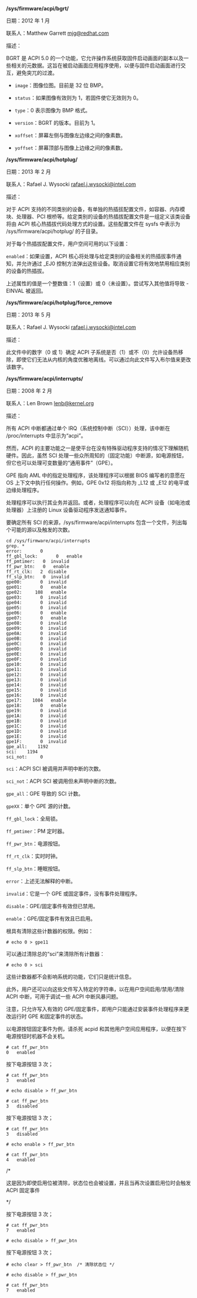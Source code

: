 **/sys/firmware/acpi/bgrt/**

日期：2012 年 1 月

联系人：Matthew Garrett <mjg@redhat.com>

描述：

BGRT 是 ACPI 5.0 的一个功能，它允许操作系统获取固件启动画面的副本以及一些相关的元数据。这旨在被启动画面应用程序使用，以便与固件启动画面进行交互，避免突兀的过渡。

- `image`：图像位图。目前是 32 位 BMP。

- `status`：如果图像有效则为 1，若固件使它无效则为 0。

- `type`：0 表示图像为 BMP 格式。

- `version`：BGRT 的版本。目前为 1。

- `xoffset`：屏幕左侧与图像左边缘之间的像素数。

- `yoffset`：屏幕顶部与图像上边缘之间的像素数。

**/sys/firmware/acpi/hotplug/**

日期：2013 年 2 月

联系人：Rafael J. Wysocki <rafael.j.wysocki@intel.com>

描述：

对于 ACPI 支持的不同类别的设备，有单独的热插拔配置文件，如容器、内存模块、处理器、PCI 根桥等。给定类别的设备的热插拔配置文件是一组定义该类设备将由 ACPI 核心热插拔代码处理方式的设置。这些配置文件在 sysfs 中表示为 /sys/firmware/acpi/hotplug/ 的子目录。

对于每个热插拔配置文件，用户空间可用的以下设置：

`enabled`：如果设置，ACPI 核心将处理与给定类别的设备相关的热插拔事件通知，并允许通过 _EJ0 控制方法弹出这些设备。取消设置它将有效地禁用相应类别的设备的热插拔。

上述属性的值是一个整数值：1（设置）或 0（未设置）。尝试写入其他值将导致 -EINVAL 被返回。

**/sys/firmware/acpi/hotplug/force_remove**

日期：2013 年 5 月

联系人：Rafael J. Wysocki <rafael.j.wysocki@intel.com>

描述：

此文件中的数字（0 或 1）确定 ACPI 子系统是否（1）或不（0）允许设备热移除，即使它们无法从内核的角度优雅地离线。可以通过向此文件写入布尔值来更改该数字。

**/sys/firmware/acpi/interrupts/**

日期：2008 年 2 月

联系人：Len Brown <lenb@kernel.org>

描述：

所有 ACPI 中断都通过单个 IRQ（系统控制中断（SCI））处理，该中断在 /proc/interrupts 中显示为“acpi”。

然而，ACPI 的主要功能之一是使平台在没有特殊驱动程序支持的情况下理解随机硬件。因此，虽然 SCI 处理一些众所周知的（固定功能）中断源，如电源按钮，但它也可以处理可变数量的“通用事件”（GPE）。

GPE 指向 AML 中的指定处理程序，该处理程序可以根据 BIOS 编写者的意愿在 OS 上下文中执行任何操作。例如，GPE 0x12 将指向称为 _L12 或 _E12 的电平或边缘处理程序。

处理程序可以执行其业务并返回。或者，处理程序可以向在 ACPI 设备（如电池或处理器）上注册的 Linux 设备驱动程序发送通知事件。

要确定所有 SCI 的来源，/sys/firmware/acpi/interrupts 包含一个文件，列出每个可能的源以及触发的次数。

```
cd /sys/firmware/acpi/interrupts
grep. *
error:	     0
ff_gbl_lock:	   0   enable
ff_pmtimer:	  0  invalid
ff_pwr_btn:	  0   enable
ff_rt_clk:	 2  disable
ff_slp_btn:	  0  invalid
gpe00:	     0	invalid
gpe01:	     0	 enable
gpe02:	   108	 enable
gpe03:	     0	invalid
gpe04:	     0	invalid
gpe05:	     0	invalid
gpe06:	     0	 enable
gpe07:	     0	 enable
gpe08:	     0	invalid
gpe09:	     0	invalid
gpe0A:	     0	invalid
gpe0B:	     0	invalid
gpe0C:	     0	invalid
gpe0D:	     0	invalid
gpe0E:	     0	invalid
gpe0F:	     0	invalid
gpe10:	     0	invalid
gpe11:	     0	invalid
gpe12:	     0	invalid
gpe13:	     0	invalid
gpe14:	     0	invalid
gpe15:	     0	invalid
gpe16:	     0	invalid
gpe17:	  1084	 enable
gpe18:	     0	 enable
gpe19:	     0	invalid
gpe1A:	     0	invalid
gpe1B:	     0	invalid
gpe1C:	     0	invalid
gpe1D:	     0	invalid
gpe1E:	     0	invalid
gpe1F:	     0	invalid
gpe_all:    1192
sci:	1194
sci_not:     0
```
`sci`：ACPI SCI 被调用并声明中断的次数。

`sci_not`：ACPI SCI 被调用但未声明中断的次数。

`gpe_all`：GPE 导致的 SCI 计数。

`gpeXX`：单个 GPE 源的计数。

`ff_gbl_lock`：全局锁。

`ff_pmtimer`：PM 定时器。

`ff_pwr_btn`：电源按钮。

`ff_rt_clk`：实时时钟。

`ff_slp_btn`：睡眠按钮。

`error`：上述无法解释的中断。

`invalid`：它是一个 GPE 或固定事件，没有事件处理程序。

`disable`：GPE/固定事件有效但已禁用。

`enable`：GPE/固定事件有效且已启用。

根具有清除这些计数器的权限。例如：

```
# echo 0 > gpe11
```
可以通过清除总的“sci”来清除所有计数器：

```
# echo 0 > sci
```
这些计数器都不会影响系统的功能，它们只是统计信息。

此外，用户还可以向这些文件写入特定的字符串，以在用户空间启用/禁用/清除 ACPI 中断，可用于调试一些 ACPI 中断风暴问题。

注意，只允许写入有效的 GPE/固定事件，即用户只能通过安装事件处理程序来更改运行时 GPE 和固定事件的状态。

以电源按钮固定事件为例，请杀死 acpid 和其他用户空间应用程序，以便在按下电源按钮时机器不会关机。

```
# cat ff_pwr_btn
0	enabled
```
按下电源按钮 3 次；

```
# cat ff_pwr_btn
3	enabled
```
```
# echo disable > ff_pwr_btn
```
```
# cat ff_pwr_btn
3	disabled
```
按下电源按钮 3 次；

```
# cat ff_pwr_btn
3	disabled
```
```
# echo enable > ff_pwr_btn
```
```
# cat ff_pwr_btn
4	enabled
```
/*

这是因为即使启用位被清除，状态位也会被设置，并且当再次设置启用位时会触发 ACPI 固定事件

*/

按下电源按钮 3 次；

```
# cat ff_pwr_btn
7	enabled
```
```
# echo disable > ff_pwr_btn
```
按下电源按钮 3 次；

```
# echo clear > ff_pwr_btn  /* 清除状态位 */
```
```
# echo disable > ff_pwr_btn
```
```
# cat ff_pwr_btn
7	enabled
```